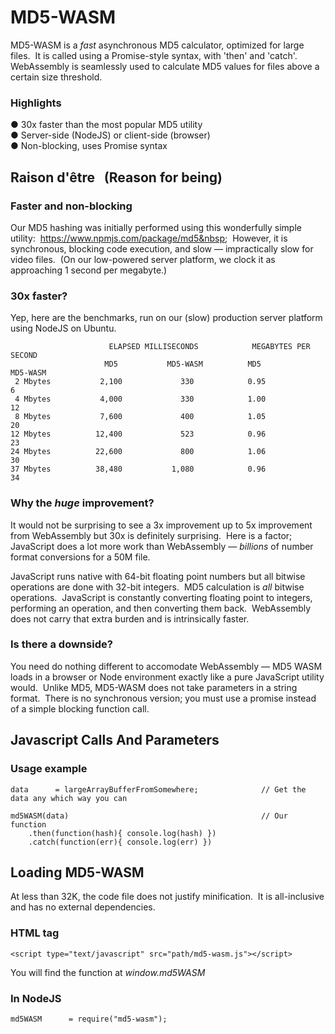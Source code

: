 # MD5-WASM

MD5-WASM is a *fast* asynchronous MD5 calculator, optimized for large files.&nbsp;
It is called using a Promise-style syntax, with 'then' and 'catch'.&nbsp;
WebAssembly is seamlessly used to calculate MD5 values for files above a certain size threshold.

### Highlights

&#9679; 30x faster than the most popular MD5 utility&nbsp;   
&#9679; Server-side (NodeJS) or client-side (browser)&nbsp;   
&#9679; Non-blocking, uses Promise syntax&nbsp;   

## Raison d'être &nbsp; (Reason for being)

### Faster and non-blocking

Our MD5 hashing was initially performed using this wonderfully simple utility:&nbsp; 
https://www.npmjs.com/package/md5&nbsp;&nbsp;
However, it is synchronous, blocking code execution, and slow &mdash; impractically slow for video files.&nbsp; 
(On our low-powered server platform, we clock it as approaching 1 second per megabyte.)&nbsp; 

### 30x faster?

Yep, here are the benchmarks, run on our (slow) production server platform using NodeJS on Ubuntu.&nbsp; 

	                      ELAPSED MILLISECONDS            MEGABYTES PER SECOND
	                     MD5           MD5-WASM          MD5           MD5-WASM
	 2 Mbytes           2,100             330            0.95              6            
	 4 Mbytes           4,000             330            1.00             12
	 8 Mbytes           7,600             400            1.05             20
	12 Mbytes          12,400             523            0.96             23
	24 Mbytes          22,600             800            1.06             30
	37 Mbytes          38,480           1,080            0.96             34

### Why the *huge* improvement?

It would not be surprising to see a 3x improvement up to 5x improvement from WebAssembly but 30x is definitely surprising.&nbsp; 
Here is a factor; JavaScript does a lot more work than WebAssembly &mdash; *billions* of number format conversions for a 50M file.&nbsp; 

JavaScript runs native with 64-bit floating point numbers but all bitwise operations are done with 32-bit integers.&nbsp;
MD5 calculation is _all_ bitwise operations.&nbsp; 
JavaScript is constantly converting floating point to integers, performing an operation, and then converting them back.&nbsp; 
WebAssembly does not carry that extra burden and is intrinsically faster.

### Is there a downside?

You need do nothing different to accomodate WebAssembly &mdash; MD5 WASM loads in a browser or Node environment exactly like a pure JavaScript utility would.&nbsp; 
Unlike MD5, MD5-WASM does not take parameters in a string format.&nbsp; 
There is no synchronous version; you must use a promise instead of a simple blocking function call.&nbsp; 

## Javascript Calls And Parameters

### Usage example

	data      = largeArrayBufferFromSomewhere;              // Get the data any which way you can

	md5WASM(data)                                           // Our function
	    .then(function(hash){ console.log(hash) })
	    .catch(function(err){ console.log(err) })

## Loading MD5-WASM

At less than 32K, the code file does not justify minification.&nbsp;
It is all-inclusive and has no external dependencies.&nbsp;

### HTML tag

	<script type="text/javascript" src="path/md5-wasm.js"></script>

You will find the function at *window.md5WASM*

### In NodeJS

	md5WASM      = require("md5-wasm");

